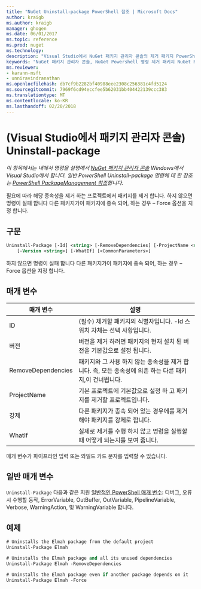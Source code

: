 ```yaml
---
title: "NuGet Uninstall-package PowerShell 참조 | Microsoft Docs"
author: kraigb
ms.author: kraigb
manager: ghogen
ms.date: 06/01/2017
ms.topic: reference
ms.prod: nuget
ms.technology: 
description: "Visual Studio에서 NuGet 패키지 관리자 콘솔의 제거 패키지 PowerShell 명령에 대 한 참조입니다."
keywords: "NuGet 패키지 관리자 콘솔, NuGet Powershell 명령 제거 패키지 NuGet Powershell 참조"
ms.reviewer:
- karann-msft
- unniravindranathan
ms.openlocfilehash: db7cf9b2282bf40988eee2308c256381c4fd5124
ms.sourcegitcommit: 7969f6cd94eccfee5b62031bb404422139ccc383
ms.translationtype: MT
ms.contentlocale: ko-KR
ms.lasthandoff: 02/20/2018
---
```

# <a name="uninstall-package-package-manager-console-in-visual-studio"></a>(Visual Studio에서 패키지 관리자 콘솔) Uninstall-package

*이 항목에서는 내에서 명령을 설명에서 [NuGet 패키지 관리자 콘솔](package-manager-console.md) Windows에서 Visual Studio에서 합니다. 일반 PowerShell Uninstall-package 명령에 대 한 참조는 [PowerShell PackageManagement 참조](/powershell/module/packagemanagement/?view=powershell-6)합니다.*

필요에 따라 해당 종속성을 제거 하는 프로젝트에서 패키지를 제거 합니다. 하지 않으면 명령이 실패 합니다 다른 패키지가이 패키지에 종속 되어, 하는 경우 – Force 옵션을 지정 합니다.

## <a name="syntax"></a>구문

```ps
Uninstall-Package [-Id] <string> [-RemoveDependencies] [-ProjectName <string>] [-Force]
    [-Version <string>] [-WhatIf] [<CommonParameters>]
```

하지 않으면 명령이 실패 합니다 다른 패키지가이 패키지에 종속 되어, 하는 경우 – Force 옵션을 지정 합니다.

## <a name="parameters"></a>매개 변수

| 매개 변수 | 설명 |
| --- | --- |
| ID | (필수) 제거할 패키지의 식별자입니다. -Id 스위치 자체는 선택 사항입니다. |
| 버전 | 버전을 제거 하려면 패키지의 현재 설치 된 버전을 기본값으로 설정 됩니다. |
| RemoveDependencies | 패키지와 그 사용 하지 않는 종속성을 제거 합니다. 즉, 모든 종속성에 의존 하는 다른 패키지,이 건너뜁니다. |
| ProjectName | 기본 프로젝트에 기본값으로 설정 하 고 패키지를 제거할 프로젝트입니다. |
| 강제 | 다른 패키지가 종속 되어 있는 경우에를 제거 해야 패키지를 강제로 합니다. |
| WhatIf | 실제로 제거를 수행 하지 않고 명령을 실행할 때 어떻게 되는지를 보여 줍니다. |

매개 변수가 파이프라인 입력 또는 와일드 카드 문자를 입력할 수 있습니다.

## <a name="common-parameters"></a>일반 매개 변수

`Uninstall-Package` 다음과 같은 지원 [일반적인 PowerShell 매개 변수](http://go.microsoft.com/fwlink/?LinkID=113216): 디버그, 오류 시 수행할 동작, ErrorVariable, OutBuffer, OutVariable, PipelineVariable, Verbose, WarningAction, 및 WarningVariable 합니다.

## <a name="examples"></a>예제

```ps
# Uninstalls the Elmah package from the default project
Uninstall-Package Elmah

# Uninstalls the Elmah package and all its unused dependencies
Uninstall-Package Elmah -RemoveDependencies 

# Uninstalls the Elmah package even if another package depends on it
Uninstall-Package Elmah -Force
```
